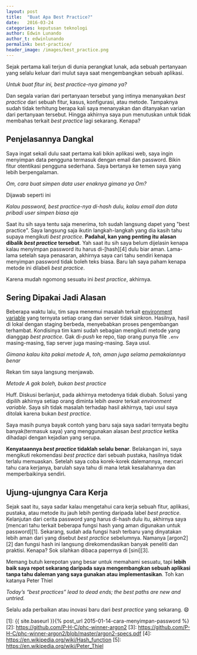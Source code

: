 ```yaml
---
layout: post
title:  "Buat Apa Best Practice?"
date:   2016-03-24
categories: keputusan teknologi
author: Edwin Lunando
author_t: edwinlunando
permalink: best-practice/
header_image: /images/best_practice.png
---
```


Sejak pertama kali terjun di dunia perangkat lunak, ada sebuah pertanyaan yang selalu keluar dari mulut saya saat mengembangkan sebuah aplikasi.

*Untuk buat fitur ini, best practice-nya gimana ya?*

Dan segala varian dari pertanyaan tersebut yang intinya menanyakan *best practice* dari sebuah fitur, kasus, konfigurasi, atau metode. Tampaknya sudah tidak terhitung berapa kali saya menanyakan dan ditanyakan varian dari pertanyaan tersebut. Hingga akhirnya saya pun menutuskan untuk tidak membahas terkait *best practice* lagi sekarang. Kenapa?

## Penjelasannya Dangkal

Saya ingat sekali dulu saat pertama kali bikin aplikasi web, saya ingin menyimpan data pengguna termasuk dengan email dan password. Bikin fitur otentikasi pengguna sederhana. Saya bertanya ke temen saya yang lebih berpengalaman.

*Om, cara buat simpen data user enaknya gimana ya Om?*

Dijawab seperti ini

*Kalau password, best practice-nya di-hash dulu, kalau email dan data pribadi user simpen biasa aja*

Saat itu sih saya tentu saja menerima, toh sudah langsung dapet yang "best practice". Saya langsung saja ikutin langkah-langkah yang dia kasih tahu supaya mengikuti *best practice*. **Padahal, kan yang penting itu alasan dibalik *best practice* tersebut**. Yah saat itu sih saya belum dijelasin kenapa kalau menyimpan password itu harus di-[hash][4] dulu biar aman. Lama-lama setelah saya penasaran, akhirnya saya cari tahu sendiri kenapa menyimpan password tidak boleh teks biasa. Baru lah saya paham kenapa metode ini dilabeli *best practice*.

Karena mudah ngomong sesuatu ini *best practice*, akhirnya.

## Sering Dipakai Jadi Alasan

Beberapa waktu lalu, tim saya menemui masalah terkait [environment variable][0] yang ternyata setiap orang dan server tidak sinkron. Hasilnya, hasil di lokal dengan staging berbeda, menyebabkan proses pengembangan terhambat. Kondisinya tim kami sudah sebagian mengikuti metode yang dianggap *best practice*. Gak di-*push* ke repo, tiap orang punya file `.env` masing-masing, tiap server juga masing-masing. Saya usul.

*Gimana kalau kita pakai metode A, toh, aman juga selama pemakaiannya benar*

Rekan tim saya langsung menjawab.

*Metode A gak boleh, bukan best practice*

Huff. Diskusi berlanjut, pada akhirnya metodenya tidak diubah. Solusi yang dipilih akhirnya setiap orang diminta lebih *aware* terkait *environment variable*. Saya sih tidak masalah terhadap hasil akhirnya, tapi usul saya ditolak karena bukan *best practice*.

Saya masih punya bayak contoh yang baru saja saya sadari ternyata begitu banyak(termasuk saya) yang menggunakan alasan *best practice* ketika dihadapi dengan kejadian yang serupa.

**Kenyataannya *best practice* tidaklah selalu benar**. Belakangan ini, saya mengikuti rekomendasi *best practice* dari sebuah pustaka, hasilnya tidak terlalu memuaskan. Setelah saya coba korek-korek dalemannya, mencari tahu cara kerjanya, barulah saya tahu di mana letak kesalahannya dan memperbaikinya sendiri.

## Ujung-ujungnya Cara Kerja

Sejak saat itu, saya sadar kalau mengetahui cara kerja sebuah fitur, aplikasi, pustaka, atau metode itu jauh lebih penting daripada label *best practice*. Kelanjutan dari cerita password yang harus di-hash dulu itu, akhirnya saya [mencari tahu terkait beberapa fungsi hash yang aman digunakan untuk password][1]. Sekarang, sudah ada fungsi hash terbaru yang dinyatakan lebih aman dari yang disebut *best practice* sebelumnya. Namanya [argon2][2] dan fungsi hash ini langsung direkomendasikan banyak peneliti dan praktisi. Kenapa? Sok silahkan dibaca papernya di [sini][3].

Memang butuh kerepotan yang besar untuk memahami sesuatu, tapi **lebih baik saya repot sekarang daripada saya mengembangkan sebuah aplikasi tanpa tahu daleman yang saya gunakan atau implementasikan**. Toh kan katanya Peter Thiel

*Today’s “best practices” lead to dead ends; the best paths are new and untried.*

Selalu ada perbaikan atau inovasi baru dari *best practice* yang sekarang. :smile:

[0]:   https://en.wikipedia.org/wiki/Environment_variable
[1]:   {{ site.baseurl }}{% post_url 2015-01-14-cara-menyimpan-password %}
[2]:   https://github.com/P-H-C/phc-winner-argon2
[3]:   https://github.com/P-H-C/phc-winner-argon2/blob/master/argon2-specs.pdf
[4]:   https://en.wikipedia.org/wiki/Hash_function
[5]:   https://en.wikipedia.org/wiki/Peter_Thiel
